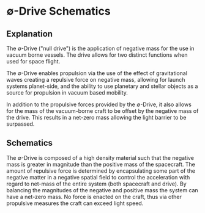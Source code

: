 # ∅-Drive Schematics

## Explanation

The ∅-Drive ("null drive") is the application of negative mass for the use in vacuum borne vessels. The drive allows for two distinct functions when used for space flight.

The ∅-Drive enables propulsion via the use of the effect of gravitational waves creating a repulsive force on negative mass, allowing for launch systems planet-side, and the ability to use planetary and stellar objects as a source for propulsion in vacuum based mobility.

In addition to the propulsive forces provided by the ∅-Drive, it also allows for the mass of the vacuum-borne craft to be offset by the negative mass of the drive. This results in a net-zero mass allowing the light barrier to be surpassed.

## Schematics

The ∅-Drive is composed of a high density material such that the negative mass is greater in magnitude than the positive mass of the spacecraft. The amount of repulsive force is determined by encapsulating some part of the negative matter in a negative spatial field to control the acceleration with regard to net-mass of the entire system (both spacecraft and drive). By balancing the magnitudes of the negative and positive mass the system can have a net-zero mass. No force is enacted on the craft, thus via other propulsive measures the craft can exceed light speed.
